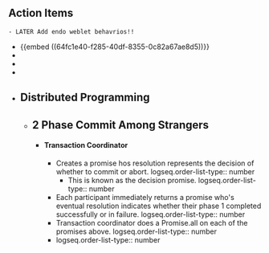 ## Action Items
	- LATER Add endo weblet behavrios!!
- {{embed ((64fc1e40-f285-40df-8355-0c82a67ae8d5))}}
-
-
-
- ## Distributed Programming
	- ## 2 Phase Commit Among Strangers
		- #### Transaction Coordinator
			- Creates a promise hos resolution represents the decision of whether to commit or abort.
			  logseq.order-list-type:: number
				- This is known as the decision promise.
				  logseq.order-list-type:: number
			- Each participant immediately returns a promise who's eventual resolution indicates whether their phase 1 completed successfully or in failure.
			  logseq.order-list-type:: number
			- Transaction coordinator does a Promise.all on each of the promises above.
			  logseq.order-list-type:: number
			- logseq.order-list-type:: number